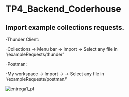 # TP4_Backend_Coderhouse

## Import example collections requests.
-Thunder Client:

  -Collections -> Menu bar -> Import -> Select any file in '/exampleRequests/thunder'

-Postman:

  -My workspace -> Import -> -> Select any file in '/exampleRequests/postman/'

![entrega1_pf](https://firebasestorage.googleapis.com/v0/b/bossyapp-54cf2.appspot.com/o/productsImages%2Fentregable1proyectofinal.png?alt=media&token=ff8394d5-b68f-4466-aa8b-731fdd5add60)
